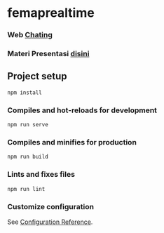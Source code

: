 # femaprealtime

### Web [Chating](http://52.204.186.223:5000/)

### Materi Presentasi [disini](https://drive.google.com/file/d/16F388kNIJV5xtcl2Pe2nBc3W6W2kaTca/view?usp=sharing)

## Project setup
```
npm install
```

### Compiles and hot-reloads for development
```
npm run serve
```

### Compiles and minifies for production
```
npm run build
```

### Lints and fixes files
```
npm run lint
```

### Customize configuration
See [Configuration Reference](https://cli.vuejs.org/config/).
